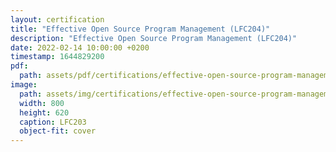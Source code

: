 ```yaml
---
layout: certification
title: "Effective Open Source Program Management (LFC204)"
description: "Effective Open Source Program Management (LFC204)"
date: 2022-02-14 10:00:00 +0200
timestamp: 1644829200
pdf:
  path: assets/pdf/certifications/effective-open-source-program-management-lfc204.pdf
image:
  path: assets/img/certifications/effective-open-source-program-management-lfc204.webp
  width: 800
  height: 620
  caption: LFC203
  object-fit: cover
---
```


